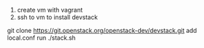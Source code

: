 

1. create vm with vagrant
2. ssh to vm to install devstack


  git clone https://git.openstack.org/openstack-dev/devstack.git
  add local.conf
  run ./stack.sh
